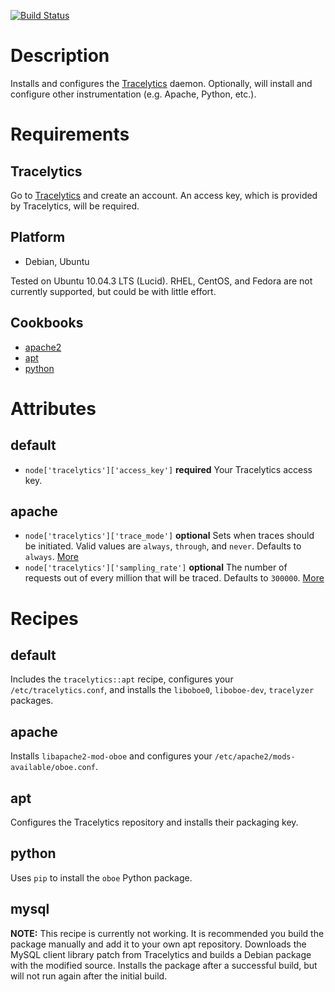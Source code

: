 [![Build Status](https://drone.io/github.com/sprintly/tracelytics-chef/status.png)](https://drone.io/github.com/sprintly/tracelytics-chef/latest)

Description
===========

Installs and configures the [Tracelytics](http://www.tracelytics.com/) daemon. Optionally, will install and configure other instrumentation (e.g. Apache, Python, etc.).

Requirements
============

Tracelytics
-----------

Go to [Tracelytics](http://www.tracelytics.com/) and create an account. An access key, which is provided by Tracelytics, will be required.

Platform
--------

* Debian, Ubuntu

Tested on Ubuntu 10.04.3 LTS (Lucid). RHEL, CentOS, and Fedora are not currently supported, but could be with little effort.

Cookbooks
---------

* [apache2](https://github.com/opscode/cookbooks/tree/master/apache2)
* [apt](https://github.com/opscode/cookbooks/tree/master/apt)
* [python](https://github.com/opscode/cookbooks/tree/master/python)

Attributes
==========

default
-------

* `node['tracelytics']['access_key']` **required** Your Tracelytics access key.

apache
------

* `node['tracelytics']['trace_mode']` **optional** Sets when traces should be initiated. Valid values are `always`, `through`, and `never`. Defaults to `always`. [More](http://support.tracelytics.com/kb/configuration/configuring-apache)
* `node['tracelytics']['sampling_rate']` **optional** The number of requests out of every million that will be traced. Defaults to `300000`. [More](http://support.tracelytics.com/kb/configuration/configuring-apache)

Recipes
=======

default
-------

Includes the `tracelytics::apt` recipe, configures your `/etc/tracelytics.conf`, and installs the `liboboe0`, `liboboe-dev`, `tracelyzer` packages.

apache
------

Installs `libapache2-mod-oboe` and configures your `/etc/apache2/mods-available/oboe.conf`.

apt
---

Configures the Tracelytics repository and installs their packaging key.

python
------

Uses `pip` to install the `oboe` Python package.

mysql
-----

**NOTE:** This recipe is currently not working. It is recommended you build the package manually and add it to your own apt repository. Downloads the MySQL client library patch from Tracelytics and builds a Debian package with the modified source. Installs the package after a successful build, but will not run again after the initial build.
